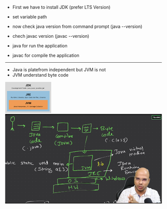 - First we have to install JDK (prefer LTS Version)
- set variable path
- now check java version from command prompt (java --version)
- chech javac version (javac --version)

- java for run the application 
- javac for compile the application




-------
- Java is platefrom independent but JVM is not
- JVM understand byte code




<div> <img style="height:100px;" src="Images/java2.png"> <img src="Images/java1.png"> </div>

